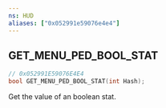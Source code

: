 ```yaml
---
ns: HUD
aliases: ["0x052991e59076e4e4"]
---
```

## GET_MENU_PED_BOOL_STAT

```c
// 0x052991E59076E4E4
bool GET_MENU_PED_BOOL_STAT(int Hash);
```

Get the value of an boolean stat.

